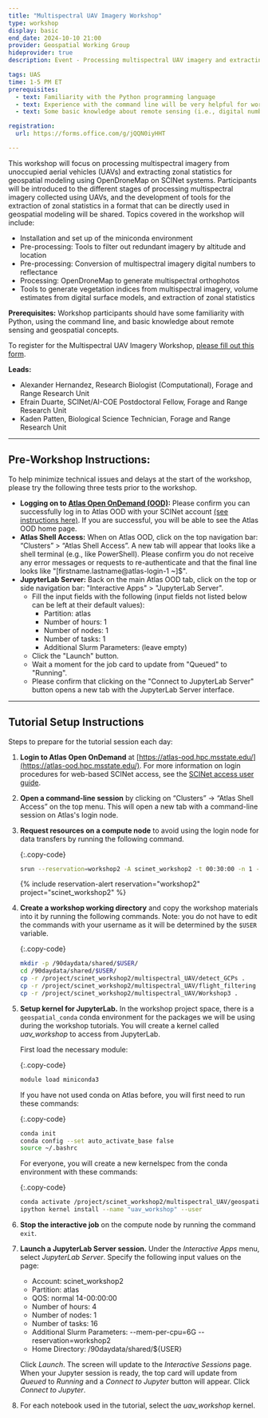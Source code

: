 ```yaml
---
title: "Multispectral UAV Imagery Workshop"
type: workshop
display: basic
end_date: 2024-10-10 21:00
provider: Geospatial Working Group
hideprovider: true
description: Event - Processing multispectral UAV imagery and extracting zonal statistics for geospatial modeling using OpenDroneMap on SCINet systems.

tags: UAS
time: 1-5 PM ET
prerequisites:
  - text: Familiarity with the Python programming language
  - text: Experience with the command line will be very helpful for working through the exercises
  - text: Some basic knowledge about remote sensing (i.e., digital numbers vs reflectance, vegetation indices) and geospatial (i.e., zonal statistics) concepts will be beneficial.

registration: 
  url: https://forms.office.com/g/jQQN0iyHHT

---
```


This workshop will focus on processing multispectral imagery from unoccupied aerial vehicles (UAVs) and extracting zonal statistics for geospatial modeling using OpenDroneMap on SCINet systems. <!--excerpt--> Participants will be introduced to the different stages of processing multispectral imagery collected using UAVs, and the development of tools for the extraction of zonal statistics in a format that can be directly used in geospatial modeling will be shared. Topics covered in the workshop will include:

* Installation and set up of the miniconda environment
* Pre-processing: Tools to filter out redundant imagery by altitude and location
* Pre-processing: Conversion of multispectral imagery digital numbers to reflectance
* Processing: OpenDroneMap to generate multispectral orthophotos
* Tools to generate vegetation indices from multispectral imagery, volume estimates from digital surface models, and extraction of zonal statistics

**Prerequisites:** Workshop participants should have some familiarity with Python, using the command line, and basic knowledge about remote sensing and geospatial concepts. 

To register for the Multispectral UAV Imagery Workshop, [please fill out this form](https://forms.office.com/g/jQQN0iyHHT). 

**Leads:**  
  * Alexander Hernandez, Research Biologist (Computational), Forage and Range Research Unit
  * Efrain Duarte, SCINet/AI-COE Postdoctoral Fellow, Forage and Range Research Unit
  * Kaden Patten, Biological Science Technician, Forage and Range Research Unit

-----


## Pre-Workshop Instructions: 

To help minimize technical issues and delays at the start of the workshop, please try the following three tests prior to the workshop. 

* **Logging on to [Atlas Open OnDemand (OOD)](https://atlas-ood.hpc.msstate.edu/):** Please confirm you can successfully log in to Atlas OOD with your SCINet account [(see instructions here)]({{site.baseurl}}/guides/access/web-based-login). If you are successful, you will be able to see the Atlas OOD home page.
* **Atlas Shell Access:** When on Atlas OOD, click on the top navigation bar: “Clusters” > “Atlas Shell Access”. A new tab will appear that looks like a shell terminal (e.g., like PowerShell). Please confirm you do not receive any error messages or requests to re-authenticate and that the final line looks like "[firstname.lastname@atlas-login-1 ~]$". 
* **JupyterLab Server:** Back on the main Atlas OOD tab, click on the top or side navigation bar: "Interactive Apps" > "JupyterLab Server".  
  * Fill the input fields with the following (input fields not listed below can be left at their default values):  
    * Partition: atlas
    * Number of hours: 1
    * Number of nodes: 1
    * Number of tasks: 1
    * Additional Slurm Parameters: (leave empty)
  * Click the "Launch" button. 
  * Wait a moment for the job card to update from "Queued" to "Running". 
  * Please confirm that clicking on the "Connect to JupyterLab Server" button opens a new tab with the JupyterLab Server interface. 
 
 -----

## Tutorial Setup Instructions

Steps to prepare for the tutorial session each day:

1. **Login to Atlas Open OnDemand** at [https://atlas-ood.hpc.msstate.edu/](https://atlas-ood.hpc.msstate.edu/). For more information on login procedures for web-based SCINet access, see the [SCINet access user guide]({{site.baseurl}}/guides/access/web-based-login).

1. **Open a command-line session** by clicking on “Clusters” -> “Atlas Shell Access” on the top menu. This will open a new tab with a command-line session on Atlas's login node.

1. **Request resources on a compute node** to avoid using the login node for data transfers by running the following command. 

    {:.copy-code}
    ```bash
    srun --reservation=workshop2 -A scinet_workshop2 -t 00:30:00 -n 1 --mem 8G --pty bash
    ```  
      {% include reservation-alert reservation="workshop2" project="scinet_workshop2" %}

1. **Create a workshop working directory** and copy the workshop materials into it by running the following commands. Note: you do not have to edit the commands with your username as it will be determined by the `$USER` variable.

    {:.copy-code}
    ```bash
    mkdir -p /90daydata/shared/$USER/
    cd /90daydata/shared/$USER/
    cp -r /project/scinet_workshop2/multispectral_UAV/detect_GCPs .
    cp -r /project/scinet_workshop2/multispectral_UAV/flight_filtering .
    cp -r /project/scinet_workshop2/multispectral_UAV/Workshop3 .
    ```

1. **Setup kernel for JupyterLab.** In the workshop project space, there is a `geospatial_conda` conda environment for the packages we will be using during the workshop tutorials. You will create a kernel called *uav_workshop* to access from JupyterLab. 

    First load the necessary module:
    
    {:.copy-code}
    ```bash
    module load miniconda3
    ```

    If you have not used conda on Atlas before, you will first need to run these commands:

    {:.copy-code}
    ```bash
    conda init
    conda config --set auto_activate_base false
    source ~/.bashrc
    ```
    
    For everyone, you will create a new kernelspec from the conda environment with these commands:

    {:.copy-code}
    ```bash
    conda activate /project/scinet_workshop2/multispectral_UAV/geospatial_conda
    ipython kernel install --name "uav_workshop" --user
    ```

1. **Stop the interactive job** on the compute node by running the command `exit`.   

1. **Launch a JupyterLab Server session.** Under the *Interactive Apps* menu, select *JupyterLab Server*. Specify the following input values on the page:

    * Account: scinet_workshop2
    * Partition: atlas
    * QOS: normal 14-00:00:00
    * Number of hours: 4
    * Number of nodes: 1
    * Number of tasks: 16
    * Additional Slurm Parameters: \-\-mem\-per\-cpu=6G \-\-reservation=workshop2
    * Home Directory: /90daydata/shared/${USER}
  
    Click *Launch*. The screen will update to the *Interactive Sessions* page. When your Jupyter session is ready, the top card will update from *Queued* to *Running* and a *Connect to Jupyter* button will appear. Click *Connect to Jupyter*.

1. For each notebook used in the tutorial, select the *uav_workshop* kernel.
